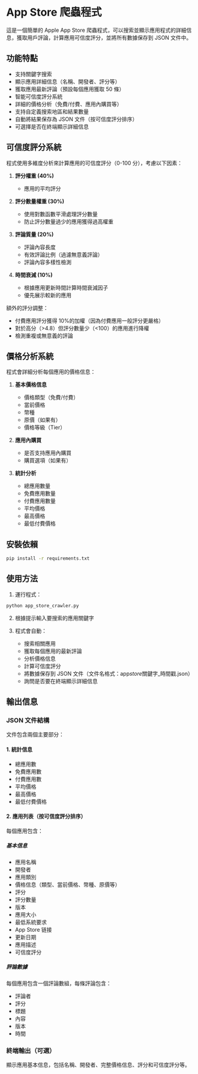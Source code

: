 # App Store 爬蟲程式

這是一個簡單的 Apple App Store 爬蟲程式，可以搜索並顯示應用程式的詳細信息，獲取用戶評論，計算應用可信度評分，並將所有數據保存到 JSON 文件中。

## 功能特點

- 支持關鍵字搜索
- 顯示應用詳細信息（名稱、開發者、評分等）
- 獲取應用最新評論（預設每個應用獲取 50 條）
- 智能可信度評分系統
- 詳細的價格分析（免費/付費、應用內購買等）
- 支持自定義搜索地區和結果數量
- 自動將結果保存為 JSON 文件（按可信度評分排序）
- 可選擇是否在終端顯示詳細信息

## 可信度評分系統

程式使用多維度分析來計算應用的可信度評分（0-100 分），考慮以下因素：

1. **評分權重 (40%)**

   - 應用的平均評分

2. **評分數量權重 (30%)**

   - 使用對數函數平滑處理評分數量
   - 防止評分數量過少的應用獲得過高權重

3. **評論質量 (20%)**

   - 評論內容長度
   - 有效評論比例（過濾無意義評論）
   - 評論內容多樣性檢測

4. **時間衰減 (10%)**
   - 根據應用更新時間計算時間衰減因子
   - 優先展示較新的應用

額外的評分調整：

- 付費應用評分獲得 10%的加權（因為付費應用一般評分更嚴格）
- 對於高分（>4.8）但評分數量少（<100）的應用進行降權
- 檢測重複或無意義的評論

## 價格分析系統

程式會詳細分析每個應用的價格信息：

1. **基本價格信息**

   - 價格類型（免費/付費）
   - 當前價格
   - 幣種
   - 原價（如果有）
   - 價格等級（Tier）

2. **應用內購買**

   - 是否支持應用內購買
   - 購買選項（如果有）

3. **統計分析**
   - 總應用數量
   - 免費應用數量
   - 付費應用數量
   - 平均價格
   - 最高價格
   - 最低付費價格

## 安裝依賴

```bash
pip install -r requirements.txt
```

## 使用方法

1. 運行程式：

```bash
python app_store_crawler.py
```

2. 根據提示輸入要搜索的應用關鍵字

3. 程式會自動：
   - 搜索相關應用
   - 獲取每個應用的最新評論
   - 分析價格信息
   - 計算可信度評分
   - 將數據保存到 JSON 文件（文件名格式：app*store*關鍵字\_時間戳.json）
   - 詢問是否要在終端顯示詳細信息

## 輸出信息

### JSON 文件結構

文件包含兩個主要部分：

#### 1. 統計信息

- 總應用數
- 免費應用數
- 付費應用數
- 平均價格
- 最高價格
- 最低付費價格

#### 2. 應用列表（按可信度評分排序）

每個應用包含：

##### 基本信息

- 應用名稱
- 開發者
- 應用類別
- 價格信息（類型、當前價格、幣種、原價等）
- 評分
- 評分數量
- 版本
- 應用大小
- 最低系統要求
- App Store 链接
- 更新日期
- 應用描述
- 可信度評分

##### 評論數據

每個應用包含一個評論數組，每條評論包含：

- 評論者
- 評分
- 標題
- 內容
- 版本
- 時間

### 終端輸出（可選）

顯示應用基本信息，包括名稱、開發者、完整價格信息、評分和可信度評分等。
